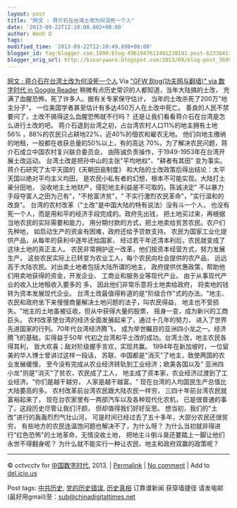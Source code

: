 ```yaml
---
layout: post
title: "网文 : 蒋介石在台湾土改为何没死一个人"
date: '2013-09-22T12:10:00.002+08:00'
author: Wenh Q
tags:
modified_time: '2013-09-22T12:10:49.898+08:00'
blogger_id: tag:blogger.com,1999:blog-4961947611491238191.post-6233041179243399659
blogger_orig_url: http://binaryware.blogspot.com/2013/09/blog-post_3695.html
---
```

[网文 :
蒋介石在台湾土改为何没死一个人](http://feedproxy.google.com/~r/chinagfwblog/~3/3QpMoHGBKUw/)
Via ["GFW Blog(功夫网与翻墙)" via 数字时代 in Google
Reader](https://www.blogger.com/blogger.g?blogID=4961947611491238191&pli=1)
稍微有点历史常识的人都知道，当年大陆搞的土改，
充满了血腥恐怖，死了许多人。据有关专家保守估计，
当年的土改杀死了200万"地主分子"。
一位美国学者甚至估计有多达450万人在土改中死亡。
善良的人民不禁要问了，土改不搞得这么血腥恐怖就不行吗？
还是让我们看看蒋介石在台湾是怎么进行土改的吧。
蒋介石退到台湾之初，占台湾农村人口11%的地主拥有土地56%
，88%的农民只占耕地22%，近40%的佃农和雇农无地。
他们向地主缴纳的地租，一般都在收获总量的50%以上，有的高达
70%。为了解决农民问题，蒋介石成立中国农村复兴联合委员会，
由陈诚负责操作，于1949-1953年在台湾开展土改运动。
台湾土改是把孙中山的主张"平均地权"、"耕者有其田"
变为事实。蒋介石研究了太平天国的《天朝田亩制度》
和大陆的土改政策后得出结论：太平天国以绝对平均主义均田，
是农民小私有者的幻想，根本不可能实现。大陆打土豪分田地，
没收地主土地财产，侵犯地主利益是不可取的。陈诚决定"
不以暴力手段夺富人之田为己有"，"不抢富济贫"，"
不实行激烈农民革命"，"实行温和的改良"。
台湾的农村改革（"土改"是中国大陆的特有说法）没有斗一个人，
也没有死一个人，而是用和平的经济手段完成的。政府先出钱，
把土地买过来，再根据当地农民的实际需要和能力，
用分期付款的方式，把土地卖给贫苦农民。农户们先种地，
如启动生产的资金有困难，政府还给予贷款支持。
农民为国家工业化提供产品，从每年的获利中逐年还给国家，
经过若干年还清本利后，农民就变成了这块土地的真正主人。
农民非常拥护这一改革，他们按资本经营方式，努力发展生产，
这些农民实际上已转变为农业工人，每个农民向社会提供的农产品，
远远高于大陆农民。对出卖土地者包括大陆所谓的地主，
政府提供优惠政策，帮助他们用卖地获得的资金，开发企业、
工商业和服务业等现代产业。 由于从事现代产业的收入比地租收入要多的 多，
因此他们非常乐意将土地卖给政府， 将卖地的钱转为资本发展现代企业。
台湾土改最值得称道的是"阶级合作"式的办法。"地主、
农民和政府坐下来慢慢商量解决土地问题的法子，叫农民得益，
地主也不受损失。"地主的土地虽被征收，但从中获得大量的股票，
摇身一变，成为新兴的工商巨头。
农村改革使台湾的经济全面发展起来了，通过十几年的努力，
进入了世界先进国家的行列。70年代台湾经济腾飞，
成为举世瞩目的亚洲四小龙之一。经济腾飞的基础，实得益于50年
代初之台湾和平土改的成功。台湾土改，地主农民各得其利，
皆大欢喜；敌对阶级握手言欢，实现共赢。
1994年在新加坡时，一位留美的华人博士曾讲过这样一段话，
苏联、中国都是"消灭"了地主，致使两国的农业发展缓慢，
至今没有完成从农业经济转轨到工业经济；欧美各国以及"
亚洲四小龙"则是"消灭"了贫农，农民成了工人，
地主成了资本家，农业经济过渡到了工业经济。"你们是越干越穷，
人家是越干越富。"
现在台湾的人均国民生产总值比大陆要高的多。
农村改革前台湾农民跟大陆农民一样穷， 三四十年前台湾农民就富裕起来了，
现在台农家里有一两部汽车以及各种现代化农机，
已是很普通的事了。这段历史尽管让我们汗颜， 但却值得我们好好反思。
想当初，我们的"土改"进行的轰轰烈烈气壮山河，
可是时间已经过去了五十多年，大部分农民还很贫穷，
有些地方的农民连温饱问题也解决不了，为什么呀？
为什么当初就非得进行"红色恐怖"的土地革命，无情没收土地，
把地主斗倒斗臭还要踏上一脚让他们永世不得翻身呢？
为什么就不能实行一种让农民、地主和政府双赢的政策呢？

* * * * *

© cctvcctv for [中国数字时代](http://chinadigitaltimes.net/chinese),
2013. |
[Permalink](http://chinadigitaltimes.net/chinese/2013/09/%E7%BD%91%E6%96%87-%E8%92%8B%E4%BB%8B%E7%9F%B3%E5%9C%A8%E5%8F%B0%E6%B9%BE%E5%9C%9F%E6%94%B9%E4%B8%BA%E4%BD%95%E6%B2%A1%E6%AD%BB%E4%B8%80%E4%B8%AA%E4%BA%BA/)
| [No
comment](http://chinadigitaltimes.net/chinese/2013/09/%E7%BD%91%E6%96%87-%E8%92%8B%E4%BB%8B%E7%9F%B3%E5%9C%A8%E5%8F%B0%E6%B9%BE%E5%9C%9F%E6%94%B9%E4%B8%BA%E4%BD%95%E6%B2%A1%E6%AD%BB%E4%B8%80%E4%B8%AA%E4%BA%BA/#comments)
| Add to
[del.icio.us](http://del.icio.us/post?url=http://chinadigitaltimes.net/chinese/2013/09/%E7%BD%91%E6%96%87-%E8%92%8B%E4%BB%8B%E7%9F%B3%E5%9C%A8%E5%8F%B0%E6%B9%BE%E5%9C%9F%E6%94%B9%E4%B8%BA%E4%BD%95%E6%B2%A1%E6%AD%BB%E4%B8%80%E4%B8%AA%E4%BA%BA/&title=%E7%BD%91%E6%96%87%20:%20%E8%92%8B%E4%BB%8B%E7%9F%B3%E5%9C%A8%E5%8F%B0%E6%B9%BE%E5%9C%9F%E6%94%B9%E4%B8%BA%E4%BD%95%E6%B2%A1%E6%AD%BB%E4%B8%80%E4%B8%AA%E4%BA%BA)

 Post tags:
[中共历史](http://chinadigitaltimes.net/chinese/tag/%E4%B8%AD%E5%85%B1%E5%8E%86%E5%8F%B2/?category=18271),
[党的历史错误](http://chinadigitaltimes.net/chinese/tag/%E5%85%9A%E7%9A%84%E5%8E%86%E5%8F%B2%E9%94%99%E8%AF%AF/?category=18271),
[历史真相](http://chinadigitaltimes.net/chinese/tag/%E5%8E%86%E5%8F%B2%E7%9C%9F%E7%9B%B8/?category=18271)
 订靠谱新闻 获穿墙捷径
请发电邮(最好用gmail)至：sub@chinadigitaltimes.net
